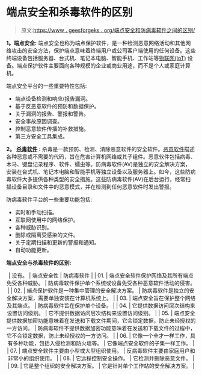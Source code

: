 # 端点安全和杀毒软件的区别

> 原文:[https://www . geesforgeks . org/端点安全和防病毒软件之间的区别/](https://www.geeksforgeeks.org/difference-between-endpoint-security-and-antivirus-software/)

**1。端点安全:**
端点安全也称为端点保护软件，是一种检测恶意网络活动和其他网络攻击的安全方法，保护端点意味着终端用户或公司客户端使用的任何设备。这些终端设备包括服务器、台式机、笔记本电脑、智能手机、工作站等[物联网(IoT)](https://www.geeksforgeeks.org/introduction-to-internet-of-things-iot-set-1/) 设备。端点保护软件主要面向各种规模的企业或商业用途，而不是个人或家庭计算机。

端点安全平台的一些重要特性包括:

*   端点设备检测和响应/报告漏洞。
*   基于反恶意软件的预防和数据保护。
*   关于漏洞的报告、警报和警告。
*   安全事故原因调查。
*   控制恶意软件传播的补救措施。
*   第三方安全工具集成。

**2。** [**杀毒软件**](https://www.geeksforgeeks.org/how-an-antivirus-works/) **:**
杀毒是一款预防、检测、清除恶意软件的安全软件。[恶意软件](https://www.geeksforgeeks.org/malware-and-its-types/)描述各种恶意或不需要的代码，旨在危害计算机网络或其子组件。恶意软件包括病毒、木马、键盘记录程序、软件、蠕虫等。防病毒软件(AV)是独立的安全解决方案，安装在台式机、笔记本电脑和智能手机等独立设备以及服务器上。如今，这些防病毒软件大多提供各种类型的安全措施。这些防病毒软件(AV)在后台运行，经常扫描设备目录和文件中的恶意模式，并在检测到任何恶意软件时发出警报。

防病毒软件平台的一些重要功能包括:

*   实时和手动扫描。
*   互联网使用中的网络保护。
*   各种威胁识别。
*   删除或隔离受感染的文件。
*   关于定期扫描和更新的警报和通知。
*   自动功能更新。

**端点安全与杀毒软件的区别:**

<center>

| 没有。 | 端点安全性 | 防病毒软件 |
| 01. | 端点安全软件保护网络及其所有端点免受各种威胁。 | 防病毒软件保护单个系统或设备免受各种恶意软件活动的侵害。 |
| 02. | 端点保护软件是一种集中管理的安全解决方案。 | 防病毒软件是独立的安全解决方案，需要单独安装在计算机系统上。 |
| 03. | 端点安全旨在保护整个网络及其端点。 | 防病毒软件旨在保护单个设备。 |
| 04. | 它提供数据访问层次结构来设置访问级别。 | 它不提供数据访问层次结构来设置访问级别。 |
| 05. | 端点安全提供数据加密功能意味着在发送和下载文件期间，它会锁定数据，防止未经授权的一方访问。 | 防病毒软件不提供数据加密功能意味着在发送和下载文件的过程中，它不会锁定数据，防止未经授权的一方访问。 |
| 06. | 它像一个全才一样工作，具有多种功能，包括入侵检测和防火墙等。 | 它像端点安全软件的子集一样工作。 |
| 07. | 端点安全软件主要由小型或大型组织使用。 | 反病毒软件主要由家庭用户和非常小的组织使用。 |
| 08. | 它远程控制安全操作。 | 它检测并删除恶意文件。 |
| 09. | 它是整个组织的安全解决方案。 | 它是针对单个工作站的安全解决方案。 |

</center>
